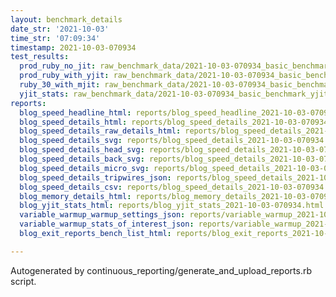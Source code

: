 ```yaml
---
layout: benchmark_details
date_str: '2021-10-03'
time_str: '07:09:34'
timestamp: 2021-10-03-070934
test_results:
  prod_ruby_no_jit: raw_benchmark_data/2021-10-03-070934_basic_benchmark_prod_ruby_no_jit.json
  prod_ruby_with_yjit: raw_benchmark_data/2021-10-03-070934_basic_benchmark_prod_ruby_with_yjit.json
  ruby_30_with_mjit: raw_benchmark_data/2021-10-03-070934_basic_benchmark_ruby_30_with_mjit.json
  yjit_stats: raw_benchmark_data/2021-10-03-070934_basic_benchmark_yjit_stats.json
reports:
  blog_speed_headline_html: reports/blog_speed_headline_2021-10-03-070934.html
  blog_speed_details_html: reports/blog_speed_details_2021-10-03-070934.html
  blog_speed_details_raw_details_html: reports/blog_speed_details_2021-10-03-070934.raw_details.html
  blog_speed_details_svg: reports/blog_speed_details_2021-10-03-070934.svg
  blog_speed_details_head_svg: reports/blog_speed_details_2021-10-03-070934.head.svg
  blog_speed_details_back_svg: reports/blog_speed_details_2021-10-03-070934.back.svg
  blog_speed_details_micro_svg: reports/blog_speed_details_2021-10-03-070934.micro.svg
  blog_speed_details_tripwires_json: reports/blog_speed_details_2021-10-03-070934.tripwires.json
  blog_speed_details_csv: reports/blog_speed_details_2021-10-03-070934.csv
  blog_memory_details_html: reports/blog_memory_details_2021-10-03-070934.html
  blog_yjit_stats_html: reports/blog_yjit_stats_2021-10-03-070934.html
  variable_warmup_warmup_settings_json: reports/variable_warmup_2021-10-03-070934.warmup_settings.json
  variable_warmup_stats_of_interest_json: reports/variable_warmup_2021-10-03-070934.stats_of_interest.json
  blog_exit_reports_bench_list_html: reports/blog_exit_reports_2021-10-03-070934.bench_list.html

---
```

Autogenerated by continuous_reporting/generate_and_upload_reports.rb script.
